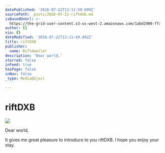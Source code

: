 ```yaml
---
datePublished: '2016-07-22T12:11:50.099Z'
sourcePath: _posts/2016-07-21-riftdxb.md
isBasedOnUrl: >-
  https://the-grid-user-content.s3-us-west-2.amazonaws.com/1abd2900-ffaa-4d41-a197-9dba5e6a9756.jpg
author: []
via: {}
dateModified: '2016-07-22T12:11:49.492Z'
title: riftDXB
publisher:
  name: Riftdweller
description: 'Dear world,'
starred: false
inFeed: true
hasPage: false
inNav: false
_type: MediaObject

---
```

# riftDXB
![](https://s3-us-west-2.amazonaws.com/the-grid-img/p/7609ffc30bdd012b6709f934902c44ee80e8e8d2.jpg)

Dear world,

It gives me great pleasure to introduce to you riftDXB. I hope you enjoy your stay.